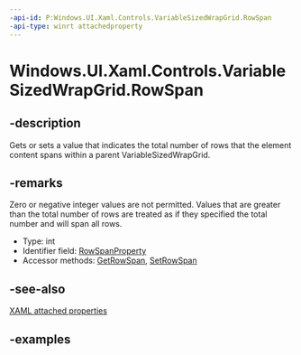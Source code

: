 ```yaml
---
-api-id: P:Windows.UI.Xaml.Controls.VariableSizedWrapGrid.RowSpan
-api-type: winrt attachedproperty
---
```


# Windows.UI.Xaml.Controls.VariableSizedWrapGrid.RowSpan

<!--
see GetRowSpan, and SetRowSpan
-->

## -description

Gets or sets a value that indicates the total number of rows that the element content spans within a parent VariableSizedWrapGrid.

## -remarks

Zero or negative integer values are not permitted. Values that are greater than the total number of rows are treated as if they specified the total number and will span all rows.

<ul><li>Type: int</li><li>Identifier field: <a href="/uwp/api/windows.ui.xaml.controls.variablesizedwrapgrid.rowspanproperty">RowSpanProperty</a></li><li>Accessor methods: <a href="/uwp/api/windows.ui.xaml.controls.variablesizedwrapgrid.getrowspan">GetRowSpan</a>, <a href="/uwp/api/windows.ui.xaml.controls.variablesizedwrapgrid.setrowspan">SetRowSpan</a></li></ul>

## -see-also

[XAML attached properties](/windows/uwp/xaml-platform/attached-properties-overview)

## -examples
